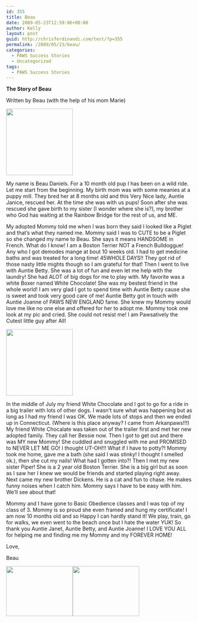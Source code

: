 ```yaml
---
id: 355
title: Beau
date: 2009-05-23T12:59:06+00:00
author: Kelly
layout: post
guid: http://chrisferdinandi.com/test/?p=355
permalink: /2009/05/23/beau/
categories:
  - PAWS Success Stories
  - Uncategorized
tags:
  - PAWS Success Stories
---
```

**The Story of Beau**
  
Written by Beau (with the help of his mom Marie)

<img src="https://pawsnewengland.com/wp-content/uploads/2009/05/image0218.jpg" alt="" title="image02" width="180" height="180" class="alignleft size-full wp-image-770" />

My name is Beau Daniels. For a 10 month old pup I has been on a wild ride. Let me start from the beginning. My birth mom was with some meanies at a puppy mill. They bred her at 8 months old and this Very Nice lady, Auntie Janice, rescued her. At the time she was with us pups! Soon after she was rescued she gave birth to my sister (I wonder where she is?), my brother who God has waiting at the Rainbow Bridge for the rest of us, and ME.

My adopted Mommy told me when I was born they said I looked like a Piglet and that&#8217;s what they named me. Mommy said I was to CUTE to be a Piglet so she changed my name to Beau. She says it means HANDSOME in French. What do I know! I am a Boston Terrier NOT a French Bulldoggue! Any who I got demodes mange at bout 10 weeks old. I had to get medicine baths and was treated for a long time! 45WHOLE DAYS!! They got rid of those nasty little mights though so I am grateful for that! Then I went to live with Auntie Betty. She was a lot of fun and even let me help with the laundry! She had ALOT of big dogs for me to play with. My favorite was a white Boxer named White Chocolate! She was my bestest friend in the whole world! I am very glad I got to spend time with Auntie Betty cause she is sweet and took very good care of me! Auntie Betty got in touch with Auntie Joanne of PAWS NEW ENGLAND fame. She knew my Mommy would love me like no one else and offered for her to adopt me. Mommy took one look at my pic and cried. She could not resist me! I am Pawsatively the Cutest little guy after All!

<img src="https://pawsnewengland.com/wp-content/uploads/2009/05/image0120.jpg" alt="" title="image01" width="180" height="180" class="alignleft size-full wp-image-771" />

In the middle of July my friend White Chocolate and I got to go for a ride in a big trailer with lots of other dogs. I wasn&#8217;t sure what was happening but as long as I had my friend I was OK. We made lots of stops and then we ended up in Connecticut. (Where is this place anyway? I came from Arkanpaws!!!) My friend White Chocalate was taken out of the trailer first and met her new adopted family. They call her Bessie now. Then I got to get out and there was MY new Mommy! She cuddled and snuggled with me and PROMISED to NEVER LET ME GO! I thought UT-OH!!! What if I have to potty?! Mommy took me home, gave me a bath (she said I was stinky! I thought I smelled ok.), then she cut my nails! What had I gotten into?! Then I met my new sister Piper! She is a 2 year old Boston Terrier. She is a big girl but as soon as I saw her I knew we would be friends and started playing right away. Next came my new brother Dickens. He is a cat and fun to chase. He makes funny noises when I catch him. Mommy says I have to be easy with him. We&#8217;ll see about that!

Mommy and I have gone to Basic Obedience classes and I was top of my class of 3. Mommy is so proud she even framed and hung my certificate! I am now 10 months old and so Happy I can hardly stand it! We play, train, go for walks, we even went to the beach once but I hate the water YUK! So thank you Auntie Janet, Auntie Betty, and Auntie Joanne! I LOVE YOU ALL for helping me and finding me my Mommy and my FOREVER HOME!

Love,

Beau

<img src="https://pawsnewengland.com/wp-content/uploads/2009/05/image0317.jpg" alt="" title="image03" width="180" height="135" class="alignleft size-full wp-image-772" /><img src="https://pawsnewengland.com/wp-content/uploads/2009/05/image048.jpg" alt="" title="image04" width="180" height="135" class="alignleft size-full wp-image-773" />

<div class="clear">
</div>
